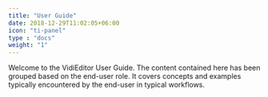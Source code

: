 ```yaml
---
title: "User Guide"
date: 2018-12-29T11:02:05+06:00
icon: "ti-panel"
type : "docs"
weight: "1"
---
```


Welcome to the VidiEditor User Guide. The content contained here has been grouped based on the end-user role. It covers concepts and examples typically encountered by the end-user in typical workflows.